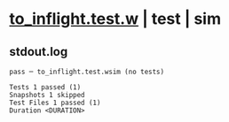 # [to_inflight.test.w](../../../../../examples/tests/valid/to_inflight.test.w) | test | sim

## stdout.log
```log
pass ─ to_inflight.test.wsim (no tests)

Tests 1 passed (1)
Snapshots 1 skipped
Test Files 1 passed (1)
Duration <DURATION>
```

